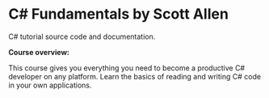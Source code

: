 # C# Fundamentals by Scott Allen

C# tutorial source code and documentation.

**Course overview:**

This course gives you everything you need to become a productive C# developer on any platform. Learn the basics of reading and writing C# code in your own applications.